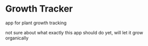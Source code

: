 # Growth Tracker
app for plant growth tracking 

not sure about what exactly this app should do yet, will let it grow organically

